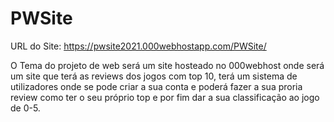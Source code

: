 # PWSite

URL do Site: https://pwsite2021.000webhostapp.com/PWSite/

O Tema do projeto de web será um site hosteado no 000webhost onde será um site que terá as reviews dos jogos com top 10, terá um sistema de utilizadores onde se pode criar a sua conta e poderá fazer a sua proria review como ter o seu próprio top e por fim dar a sua classificação ao jogo de 0-5.
